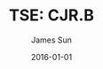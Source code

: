 ---
type: "report"
paper: "CJR.B_James_Sun.pdf"
author: "James Sun"
company: "Corus Entertainment Inc."
date: "2016-01-01"
summary: "Corus Entertainment Inc. is a Canadian-based, vertically
integrated broadcasting and media company with a diverse
portfolio of television networks and radio stations. As a spin-off
of Shaw Communications Inc., Corus began operations in 1999
using Shaw’s media assets. Corus owns 39 radio stations in
densely populated, urban citiessuch as Vancouver, Edmonton,
Montreal, and Toronto. Specialty television networks, subscriber
services, three conventional channels, the content-creating
brand Nelvana, and various other subsidiaries compose the
television segment of Corus."
title: "TSE: CJR.B"
---